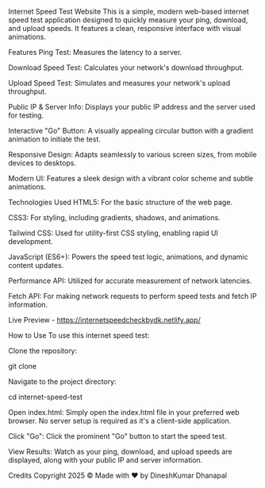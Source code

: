 Internet Speed Test Website
This is a simple, modern web-based internet speed test application designed to quickly measure your ping, download, and upload speeds. It features a clean, responsive interface with visual animations.

Features
Ping Test: Measures the latency to a server.

Download Speed Test: Calculates your network's download throughput.

Upload Speed Test: Simulates and measures your network's upload throughput.

Public IP & Server Info: Displays your public IP address and the server used for testing.

Interactive "Go" Button: A visually appealing circular button with a gradient animation to initiate the test.

Responsive Design: Adapts seamlessly to various screen sizes, from mobile devices to desktops.

Modern UI: Features a sleek design with a vibrant color scheme and subtle animations.

Technologies Used
HTML5: For the basic structure of the web page.

CSS3: For styling, including gradients, shadows, and animations.

Tailwind CSS: Used for utility-first CSS styling, enabling rapid UI development.

JavaScript (ES6+): Powers the speed test logic, animations, and dynamic content updates.

Performance API: Utilized for accurate measurement of network latencies.

Fetch API: For making network requests to perform speed tests and fetch IP information.

Live Preview - https://internetspeedcheckbydk.netlify.app/

How to Use
To use this internet speed test:

Clone the repository:

git clone <repository-url>

Navigate to the project directory:

cd internet-speed-test

Open index.html: Simply open the index.html file in your preferred web browser. No server setup is required as it's a client-side application.

Click "Go": Click the prominent "Go" button to start the speed test.

View Results: Watch as your ping, download, and upload speeds are displayed, along with your public IP and server information.

Credits
Copyright 2025 © Made with ❤️ by DineshKumar Dhanapal
